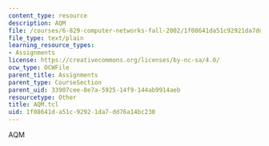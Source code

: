 ```yaml
---
content_type: resource
description: AQM
file: /courses/6-829-computer-networks-fall-2002/1f08641da51c92921da7dd76a14bc230_AQM.tcl
file_type: text/plain
learning_resource_types:
- Assignments
license: https://creativecommons.org/licenses/by-nc-sa/4.0/
ocw_type: OCWFile
parent_title: Assignments
parent_type: CourseSection
parent_uid: 33907cee-8e7a-5925-14f9-144ab9914aeb
resourcetype: Other
title: AQM.tcl
uid: 1f08641d-a51c-9292-1da7-dd76a14bc230
---
```

AQM